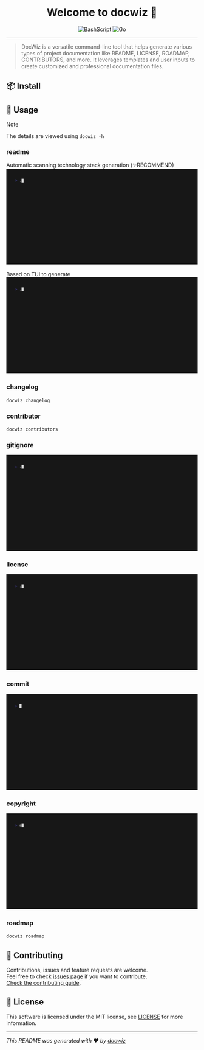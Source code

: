 <h1 align="center">Welcome to docwiz 👋</h1>
<center>

[![BashScript](https://img.shields.io/badge/Bash%20Script-%23121011.svg?logo=gnu-bash&amp;logoColor=white&amp;style=for-the-badge)](https://www.gnu.org/software/bash/) [![Go](https://img.shields.io/badge/Go-1.23-%2300ADD8.svg?logo=go&amp;logoColor=white&amp;style=for-the-badge)](https://golang.org/)

</center>

---

<center>

<!-- statistics -->

</center>

> DocWiz is a versatile command-line tool that helps generate various types of project documentation like README, LICENSE, ROADMAP, CONTRIBUTORS, and more. It leverages templates and user inputs to create customized and professional documentation files.

## 📦 Install
<!-- description -->

## 🚀 Usage
> [!NOTE]
> The details are viewed using `docwiz -h`

### readme
Automatic scanning technology stack generation (✨RECOMMEND)
![readme_s](./assets/readme_s.gif)

Based on TUI to generate
![readme_s](./assets/readme.gif)

### changelog
```cmd
docwiz changelog
```

### contributor
```cmd
docwiz contributors
```

### gitignore
![gitignore](./assets/gitignore.gif)

### license
![license](./assets/license.gif)

### commit
![Commit](./assets/commit.gif)

### copyright
![copyright](./assets/copyright.gif)

### roadmap
```cmd
docwiz roadmap
```

## 🤝 Contributing

Contributions, issues and feature requests are welcome.<br />
Feel free to check [issues page](https://github.com/Ansurfen/docwiz/issues) if you want to contribute.<br />
[Check the contributing guide](./CONTRIBUTING.md).<br />

## 📝 License

This software is licensed under the MIT license, see [LICENSE](./LICENSE) for more information.

---

_This README was generated with ❤️ by [docwiz](https://github.com/ansurfen/docwiz)_